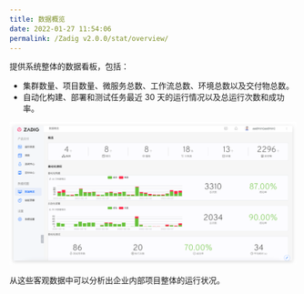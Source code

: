 ```yaml
---
title: 数据概览
date: 2022-01-27 11:54:06
permalink: /Zadig v2.0.0/stat/overview/
---
```


提供系统整体的数据看板，包括：

- 集群数量、项目数量、微服务总数、工作流总数、环境总数以及交付物总数。
- 自动化构建、部署和测试任务最近 30 天的运行情况以及总运行次数和成功率。

![数据概览](../../../_images/overview.png)

从这些客观数据中可以分析出企业内部项目整体的运行状况。